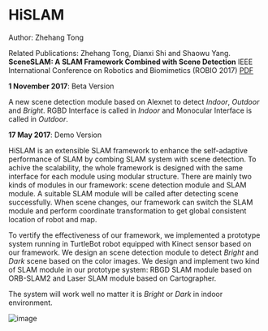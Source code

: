 # HiSLAM
Author: Zhehang Tong

Related Publications:
Zhehang Tong, Dianxi Shi and Shaowu Yang. **SceneSLAM: A SLAM Framework Combined with Scene Detection** IEEE International Conference on Robotics and Biomimetics (ROBIO 2017) [PDF](https://www.researchgate.net/publication/319619325_SceneSLAM_A_SLAM_Framework_Combined_with_Scene_Detection)

**1 November 2017**: Beta Version

A new scene detection module based on Alexnet to detect *Indoor*, *Outdoor* and *Bright*.
RGBD Interface is called in *Indoor* and Monocular Interface is called in *Outdoor*.


**17 May 2017**: Demo Version

HiSLAM is an extensible SLAM framework to enhance the self-adaptive performance of SLAM by combing SLAM system with scene detection. To achive the scalability, the whole framework is designed with the same interface for each module using modular structure. There are mainly two kinds of modules in our framework: scene detection module and SLAM module.  A suitable SLAM module will be called after detecting scene successfully. When scene changes, our framework can switch the SLAM module and perform coordinate transformation to get global consistent location of robot and map.


To vertify the effectiveness of our framework, we implemented a prototype system running in TurtleBot robot
equipped with Kinect sensor based on our framework. We design an scene detection module to detect *Bright* and *Dark* scene based on the color images. We design and implement two kind of SLAM module in our prototype system: RBGD SLAM module based on ORB-SLAM2 and Laser SLAM module based on Cartographer.

The system will work well no matter it is *Bright* or *Dark* in indoor environment.

![image](https://github.com/zhehangT/HiSLAM/blob/master/demo.gif)
